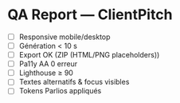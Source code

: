# QA Report — ClientPitch

- [ ] Responsive mobile/desktop
- [ ] Génération < 10 s
- [ ] Export OK (ZIP (HTML/PNG placeholders))
- [ ] Pa11y AA 0 erreur
- [ ] Lighthouse ≥ 90
- [ ] Textes alternatifs & focus visibles
- [ ] Tokens Parlios appliqués
